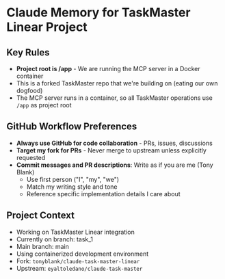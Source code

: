 # Claude Memory for TaskMaster Linear Project

## Key Rules
- **Project root is /app** - We are running the MCP server in a Docker container
- This is a forked TaskMaster repo that we're building on (eating our own dogfood)
- The MCP server runs in a container, so all TaskMaster operations use `/app` as project root

## GitHub Workflow Preferences
- **Always use GitHub for code collaboration** - PRs, issues, discussions
- **Target my fork for PRs** - Never merge to upstream unless explicitly requested
- **Commit messages and PR descriptions**: Write as if you are me (Tony Blank)
  - Use first person ("I", "my", "we")
  - Match my writing style and tone
  - Reference specific implementation details I care about

## Project Context
- Working on TaskMaster Linear integration
- Currently on branch: task_1
- Main branch: main
- Using containerized development environment
- Fork: `tonyblank/claude-task-master-linear`
- Upstream: `eyaltoledano/claude-task-master`